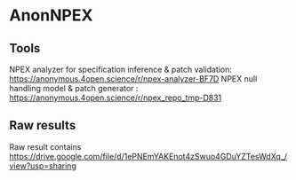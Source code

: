 # AnonNPEX

## Tools
NPEX analyzer for specification inference & patch validation: https://anonymous.4open.science/r/npex-analyzer-BF7D
NPEX null handling model & patch generator : https://anonymous.4open.science/r/npex_repo_tmp-D831

## Raw results
Raw result contains 
https://drive.google.com/file/d/1ePNEmYAKEnot4zSwuo4GDuYZTesWdXq_/view?usp=sharing
